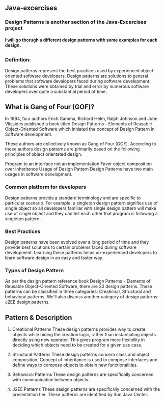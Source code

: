 ## Java-excercises

### Design Patterns is another section of the Java-Excercises project
#### I will go thorugh a different design patterns with some examples for each design.
##

### Definition:

Design patterns represent the best practices used by experienced object-oriented software developers. 
Design patterns are solutions to general problems that software developers faced during software development. 
These solutions were obtained by trial and error by numerous software developers over quite a substantial period of time.

## What is Gang of Four (GOF)?
In 1994, four authors Erich Gamma, Richard Helm, Ralph Johnson and John Vlissides published a book titled Design Patterns - 
Elements of Reusable Object-Oriented Software which initiated the concept of Design Pattern in Software development.

These authors are collectively known as Gang of Four (GOF). According to these authors design patterns are primarily 
based on the following principles of object orientated design.

Program to an interface not an implementation
Favor object composition over inheritance
Usage of Design Pattern
Design Patterns have two main usages in software development.

### Common platform for developers
Design patterns provide a standard terminology and are specific to particular scenario. For example, a singleton design pattern signifies use of single object so all developers familiar with single design pattern will make use of single object and they can tell each other that program is following a singleton pattern.

### Best Practices
Design patterns have been evolved over a long period of time and they provide best solutions to certain problems faced during software development. Learning these patterns helps un-experienced developers to learn software design in an easy and faster way.

### Types of Design Pattern
As per the design pattern reference book Design Patterns - Elements of Reusable Object-Oriented Software, there are 23 design patterns. These patterns can be classified in three categories: Creational, Structural and behavioral patterns. We'll also discuss another category of design patterns: J2EE design patterns.


## Pattern & Description

1. Creational Patterns
These design patterns provides way to create objects while hiding the creation logic, rather than instantiating objects directly using new operator. This gives program more flexibility in deciding which objects need to be created for a given use case.

2. Structural Patterns
These design patterns concern class and object composition. Concept of inheritance is used to compose interfaces and define ways to compose objects to obtain new functionalities.

3. Behavioral Patterns
These design patterns are specifically concerned with communication between objects.

4. J2EE Patterns
These design patterns are specifically concerned with the presentation tier. These patterns are identified by Sun Java Center.
